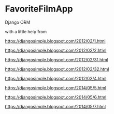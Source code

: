 # FavoriteFilmApp
Django ORM

with a little help from

https://djangosimple.blogspot.com/2012/02/1.html

https://djangosimple.blogspot.com/2012/02/2.html

https://djangosimple.blogspot.com/2012/02/31.html

https://djangosimple.blogspot.com/2012/02/32.html

https://djangosimple.blogspot.com/2012/02/4.html

https://djangosimple.blogspot.com/2014/05/5.html

https://djangosimple.blogspot.com/2014/05/6.html

https://djangosimple.blogspot.com/2014/05/7.html
